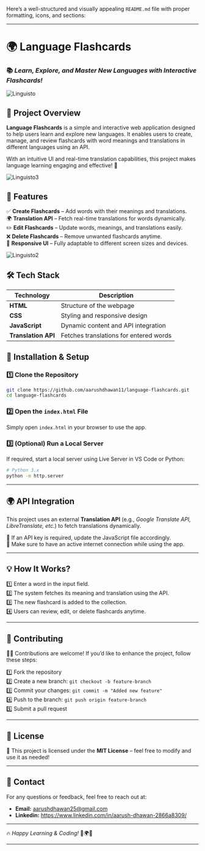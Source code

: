Here’s a well-structured and visually appealing `README.md` file with proper formatting, icons, and sections:  

---

# 🌍 **Language Flashcards**  

### 📚 *Learn, Explore, and Master New Languages with Interactive Flashcards!*  

![Linguisto](https://github.com/user-attachments/assets/86543176-51db-4ade-9d8c-6e1bca6cffe2)


## 🚀 **Project Overview**  

**Language Flashcards** is a simple and interactive web application designed to help users learn and explore new languages. It enables users to create, manage, and review flashcards with word meanings and translations in different languages using an API.  

With an intuitive UI and real-time translation capabilities, this project makes language learning engaging and effective! 🌟  

![Linguisto3](https://github.com/user-attachments/assets/dd87233f-f052-4eb6-960f-21d417234b6e)

## 🎯 **Features**  

✅ **Create Flashcards** – Add words with their meanings and translations.  
🌍 **Translation API** – Fetch real-time translations for words dynamically.  
✏️ **Edit Flashcards** – Update words, meanings, and translations easily.  
❌ **Delete Flashcards** – Remove unwanted flashcards anytime.  
📱 **Responsive UI** – Fully adaptable to different screen sizes and devices.  

![Linguisto2](https://github.com/user-attachments/assets/bd9ef54f-4a52-417f-9786-22f4610ebc1e)

## 🛠️ **Tech Stack**  

| Technology  | Description |
|------------|-------------|
| **HTML**  | Structure of the webpage |
| **CSS**  | Styling and responsive design |
| **JavaScript** | Dynamic content and API integration |
| **Translation API** | Fetches translations for entered words |
 


## 🔧 **Installation & Setup**  

### 1️⃣ Clone the Repository  
```bash
git clone https://github.com/aarushdhawan11/language-flashcards.git
cd language-flashcards
```

### 2️⃣ Open the `index.html` File  
Simply open `index.html` in your browser to use the app.  

### 3️⃣ (Optional) Run a Local Server  
If required, start a local server using Live Server in VS Code or Python:  
```bash
# Python 3.x
python -m http.server
```

---

## 🌍 **API Integration**  

This project uses an external **Translation API** (e.g., *Google Translate API, LibreTranslate, etc.*) to fetch translations dynamically.  

🔹 If an API key is required, update the JavaScript file accordingly.  
🔹 Make sure to have an active internet connection while using the app.  

---

## 💡 **How It Works?**  

1️⃣ Enter a word in the input field.  
2️⃣ The system fetches its meaning and translation using the API.  
3️⃣ The new flashcard is added to the collection.  
4️⃣ Users can review, edit, or delete flashcards anytime.  

---


## 🤝 **Contributing**  

👨‍💻 Contributions are welcome! If you’d like to enhance the project, follow these steps:  

1️⃣ Fork the repository  
2️⃣ Create a new branch: `git checkout -b feature-branch`  
3️⃣ Commit your changes: `git commit -m "Added new feature"`  
4️⃣ Push to the branch: `git push origin feature-branch`  
5️⃣ Submit a pull request  

---

## 📜 **License**  

📝 This project is licensed under the **MIT License** – feel free to modify and use it as needed!  

---

## 📩 Contact  

For any questions or feedback, feel free to reach out at:  
* **Email:** aarushdhawan25@gmail.com
* **Linkedin:** https://www.linkedin.com/in/aarush-dhawan-2866a8309/ 

---

🔥 *Happy Learning & Coding!* 🚀🌍✨  

---
